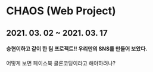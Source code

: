 # CHAOS (Web Project)
##  2021. 03. 02 ~ 2021. 03. 17 
#### 승현이하고 같이 한 팀 프로젝트!! 우리만의 SNS를 만들어 보았다. 
 어떻게 보면 페이스북 클론코딩이라고 해야하려나?
